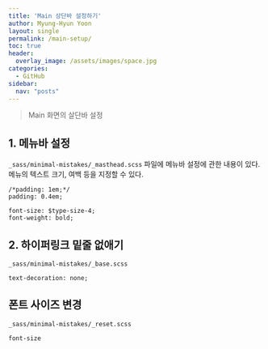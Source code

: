 ```yaml
---
title: 'Main 상단바 설정하기'
author: Myung-Hyun Yoon
layout: single
permalink: /main-setup/
toc: true
header:
  overlay_image: /assets/images/space.jpg
categories:
  - GitHub
sidebar:
  nav: "posts"
---
```


> Main 화면의 살단바 설정

## 1. 메뉴바 설정

`_sass/minimal-mistakes/_masthead.scss` 파일에 메뉴바 설정에 관한 내용이 있다. 
메뉴의 텍스트 크기, 여백 등을 지정할 수 있다.
```
/*padding: 1em;*/
padding: 0.4em;
```

```
font-size: $type-size-4;
font-weight: bold;
```

## 2. 하이퍼링크 밑줄 없애기
`_sass/minimal-mistakes/_base.scss`

```
text-decoration: none;
```

## 폰트 사이즈 변경
`_sass/minimal-mistakes/_reset.scss`

```
font-size
```


